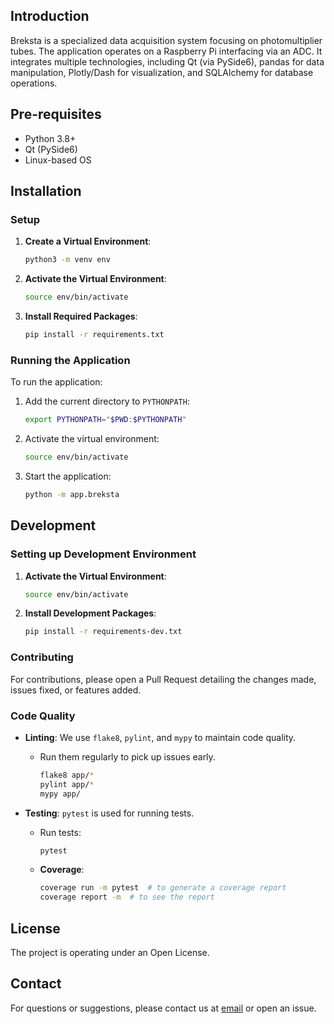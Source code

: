 ## Introduction

Breksta is a specialized data acquisition system focusing on photomultiplier tubes. The application operates on a Raspberry Pi interfacing via an ADC. It integrates multiple technologies, including Qt (via PySide6), pandas for data manipulation, Plotly/Dash for visualization, and SQLAlchemy for database operations.

## Pre-requisites

- Python 3.8+
- Qt (PySide6)
- Linux-based OS

## Installation

### Setup

1. **Create a Virtual Environment**:
    ```bash
    python3 -m venv env
    ```

2. **Activate the Virtual Environment**:
    ```bash
    source env/bin/activate
    ```

3. **Install Required Packages**:
    ```bash
    pip install -r requirements.txt
    ```

### Running the Application

To run the application:

1. Add the current directory to `PYTHONPATH`:
    ```bash
    export PYTHONPATH="$PWD:$PYTHONPATH"
    ```

2. Activate the virtual environment:
    ```bash
    source env/bin/activate
    ```

3. Start the application:
    ```bash
    python -m app.breksta
    ```

## Development

### Setting up Development Environment

1. **Activate the Virtual Environment**:
    ```bash
    source env/bin/activate
    ```

2. **Install Development Packages**:
    ```bash
    pip install -r requirements-dev.txt
    ```

### Contributing

For contributions, please open a Pull Request detailing the changes made, issues fixed, or features added.

### Code Quality

- **Linting**: We use `flake8`, `pylint`, and `mypy` to maintain code quality.
  - Run them regularly to pick up issues early.
    ```bash
    flake8 app/*
    pylint app/*
    mypy app/
    ```

- **Testing**: `pytest` is used for running tests.
  - Run tests:
    ```bash
    pytest
    ```
  - **Coverage**:
    ```bash
    coverage run -m pytest  # to generate a coverage report
    coverage report -m  # to see the report
    ```

## License

The project is operating under an Open License.

## Contact

For questions or suggestions, please contact us at [email](mailto:example@example.com) or open an issue.
